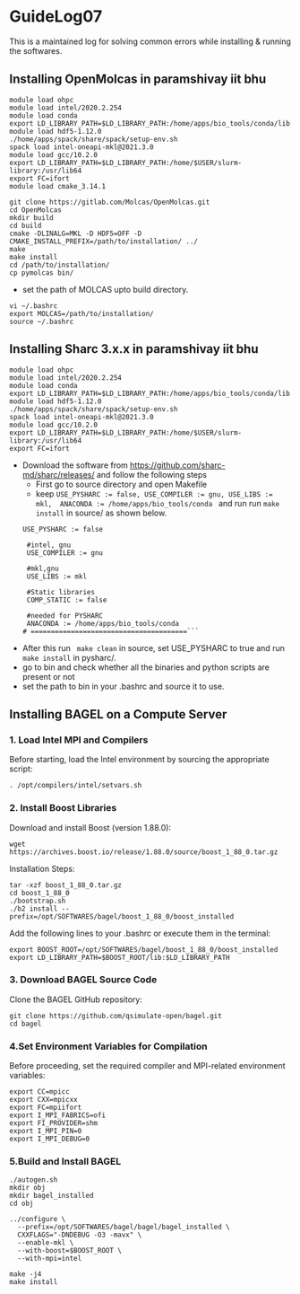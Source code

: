 # GuideLog07
This is a maintained log for solving common errors while installing & running the softwares.

## Installing OpenMolcas in paramshivay iit bhu

 ``` Open the terminal and type in the commands
module load ohpc
module load intel/2020.2.254
module load conda
export LD_LIBRARY_PATH=$LD_LIBRARY_PATH:/home/apps/bio_tools/conda/lib
module load hdf5-1.12.0
./home/apps/spack/share/spack/setup-env.sh
spack load intel-oneapi-mkl@2021.3.0
module load gcc/10.2.0
export LD_LIBRARY_PATH=$LD_LIBRARY_PATH:/home/$USER/slurm-library:/usr/lib64
export FC=ifort
module load cmake_3.14.1

git clone https://gitlab.com/Molcas/OpenMolcas.git 
cd OpenMolcas 
mkdir build
cd build
cmake -DLINALG=MKL -D HDF5=OFF -D CMAKE_INSTALL_PREFIX=/path/to/installation/ ../
make
make install
cd /path/to/installation/
cp pymolcas bin/
```
* set the path of MOLCAS upto build directory.
```
vi ~/.bashrc
export MOLCAS=/path/to/installation/
source ~/.bashrc
 ```

## Installing Sharc 3.x.x in paramshivay iit bhu

 ``` Open the terminal and type in the commands
module load ohpc
module load intel/2020.2.254
module load conda
export LD_LIBRARY_PATH=$LD_LIBRARY_PATH:/home/apps/bio_tools/conda/lib
module load hdf5-1.12.0
./home/apps/spack/share/spack/setup-env.sh
spack load intel-oneapi-mkl@2021.3.0
module load gcc/10.2.0
export LD_LIBRARY_PATH=$LD_LIBRARY_PATH:/home/$USER/slurm-library:/usr/lib64
export FC=ifort
```
* Download the software from https://github.com/sharc-md/sharc/releases/ and follow the following steps
  * First go to source directory and open Makefile
  * keep ```USE_PYSHARC := false, USE_COMPILER := gnu, USE_LIBS := mkl,  ANACONDA := /home/apps/bio_tools/conda ``` and run run ```make install``` in source/ as shown below.
  ```
  USE_PYSHARC := false

   #intel, gnu
   USE_COMPILER := gnu

   #mkl,gnu
   USE_LIBS := mkl

   #Static libraries
   COMP_STATIC := false

   #needed for PYSHARC
   ANACONDA := /home/apps/bio_tools/conda
  # =======================================```
 * After this run ``` make clean``` in source, set USE_PYSHARC to true and run ```make install``` in pysharc/.
 * go to bin and check whether all the binaries and python scripts are present or not
 * set the path to bin in your .bashrc and source it to use.
     
## Installing BAGEL on a Compute Server
### 1. Load Intel MPI and Compilers
Before starting, load the Intel environment by sourcing the appropriate script: 

```
. /opt/compilers/intel/setvars.sh
```
### 2. Install Boost Libraries
Download and install Boost (version 1.88.0):
```
wget https://archives.boost.io/release/1.88.0/source/boost_1_88_0.tar.gz
```
Installation Steps:
```
tar -xzf boost_1_88_0.tar.gz
cd boost_1_88_0
./bootstrap.sh
./b2 install --prefix=/opt/SOFTWARES/bagel/boost_1_88_0/boost_installed
```
Add the following lines to your .bashrc or execute them in the terminal:
```
export BOOST_ROOT=/opt/SOFTWARES/bagel/boost_1_88_0/boost_installed
export LD_LIBRARY_PATH=$BOOST_ROOT/lib:$LD_LIBRARY_PATH
```
### 3. Download BAGEL Source Code
Clone the BAGEL GitHub repository:
```
git clone https://github.com/qsimulate-open/bagel.git
cd bagel
```
### 4.Set Environment Variables for Compilation
Before proceeding, set the required compiler and MPI-related environment variables:

```
export CC=mpicc
export CXX=mpicxx
export FC=mpiifort
export I_MPI_FABRICS=ofi
export FI_PROVIDER=shm
export I_MPI_PIN=0
export I_MPI_DEBUG=0
```
### 5.Build and Install BAGEL
```
./autogen.sh
mkdir obj
mkdir bagel_installed
cd obj

../configure \
  --prefix=/opt/SOFTWARES/bagel/bagel/bagel_installed \
  CXXFLAGS="-DNDEBUG -O3 -mavx" \
  --enable-mkl \
  --with-boost=$BOOST_ROOT \
  --with-mpi=intel

make -j4
make install
```


